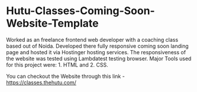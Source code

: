 # Hutu-Classes-Coming-Soon-Website-Template
Worked as an freelance frontend web developer with a coaching class based out of Noida. 
Developed there fully responsive coming soon landing page and hosted it via Hostinger hosting services. 
The responsiveness of the website was tested using Lambdatest testing browser. 
Major Tools used for this project were: 1. HTML and 2. CSS. 

You can checkout the Website through this link - https://classes.thehutu.com/

